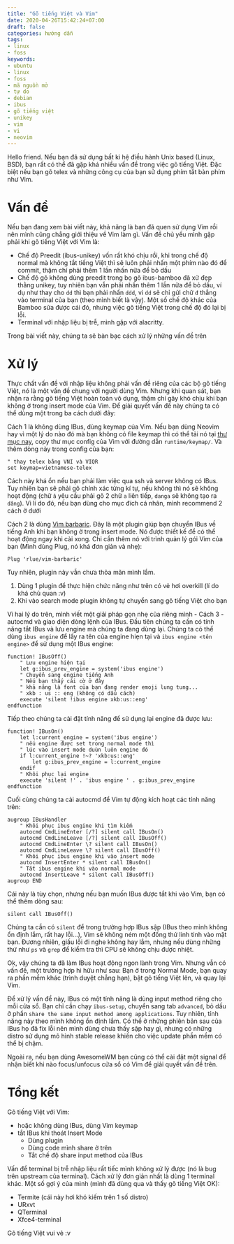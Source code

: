 ```yaml
---
title: "Gõ tiếng Việt và Vim"
date: 2020-04-26T15:42:24+07:00
draft: false
categories: hướng dẫn
tags:
- linux
- foss
keywords:
- ubuntu
- linux
- foss
- mã nguồn mở
- tự do
- debian
- ibus
- gõ tiếng việt
- unikey
- vim
- vi
- neovim
---
```


Hello friend. Nếu bạn đã sử dụng bất kì hệ điều hành Unix based (Linux, BSD), bạn rất có thể đã gặp khá nhiều vấn đề trong việc gõ tiếng Việt. Đặc biệt nếu bạn gõ telex và những công cụ của bạn sử dụng phím tắt bàn phím như Vim.

# Vấn đề
Nếu bạn đang xem bài viết này, khả năng là bạn đã quen sử dụng Vim rồi nên mình cũng chẳng giới thiệu về Vim làm gì. Vấn đề chủ yếu mình gặp phải khi gõ tiếng Việt với Vim là:
- Chế độ Preedit (ibus-unikey) vốn rất khó chịu rồi, khi trong chế độ normal mà không tắt tiếng Việt thì sẽ luôn phải nhấn một phím nào đó để commit, thậm chí phải thêm 1 lần nhấn nữa để bỏ dấu
- Chế độ gõ không dùng preedit trong bọ gõ ibus-bamboo đã xử đẹp thằng unikey, tuy nhiên bạn vẫn phải nhấn thêm 1 lần nữa để bỏ dấu, ví dụ như thay cho `dd` thì bạn phải nhấn `ddd`, vì `dd` sẽ chỉ gửi chữ `đ` thẳng vào terminal của bạn (theo mình biết là vậy). Một số chế độ khác của Bamboo sửa được cái đó, nhưng việc gõ tiếng Việt trong chế độ đó lại bị lỗi.
- Terminal với nhập liệu bị trễ, mình gặp với alacritty.

Trong bài viết này, chúng ta sẽ bàn bạc cách xử lý những vấn đề trên

# Xử lý
Thực chất vấn đề với nhập liệu không phải vấn đề riêng của các bộ gõ tiếng Việt, nó là một vấn đề chung với người dùng Vim. Nhưng khi quan sát, bạn nhận ra rằng gõ tiếng Việt hoàn toàn vô dụng, thậm chí gây khó chịu khi bạn không ở trong insert mode của Vim. Để giải quyết vấn đề này chúng ta có thể dùng một trong ba cách dưới đây:

Cách 1 là không dùng IBus, dùng keymap của Vim. Nếu bạn dùng Neovim hay vì một lý do nào đó mà bạn không có file keymap thì có thể tải nó tại [thư mục nay](https://github.com/vim/vim/tree/master/runtime/keymap), copy thư mục config của Vim với đường dẫn `runtime/keymap/`. Và thêm dòng này trong config của bạn:
```VimL
" thay telex bằng VNI và VIQR
set keymap=vietnamese-telex
```

Cách này khá ổn nếu bạn phải làm việc qua ssh và server không có IBus. Tuy nhiên bạn sẽ phải gõ chính xác từng kí tự, nếu không thì nó sẽ không hoạt động (chữ `â` yêu cầu phải gõ 2 chữ `a` liên tiếp, `danga` sẽ không tạo ra `dâng`). Vì lí do đó, nếu bạn dùng cho mục đích cá nhân, mình recommend 2 cách ở dưới

Cách 2 là dùng [Vim barbaric](https://github.com/rlue/vim-barbaric). Đây là một plugin giúp bạn chuyển IBus về tiếng Anh khi bạn không ở trong insert mode. Nó được thiết kế để có thể hoạt động ngay khi cài xong. Chi cần thêm nó với trình quản lý gói Vim của bạn (Mình dùng Plug, nó khá đơn giản và nhẹ):
```VimL
Plug 'rlue/vim-barbaric'
```
Tuy nhiên, plugin này vẫn chưa thỏa mãn mình lắm.
1. Dùng 1 plugin để thực hiện chức năng như trên có vẻ hơi overkill (lí do khá
   chủ quan :v)
2. Khi vào search mode plugin không tự chuyển sang gõ tiếng Việt cho bạn

Vì hai lý do trên, mình viết một giải pháp gọn nhẹ của riêng mình - Cách 3 - autocmd và giao diện dòng lệnh của IBus. Đầu tiên chúng ta cần có tính năng tắt IBus và lưu engine mà chúng ta đang dùng lại. Chúng ta có thể dùng `ibus engine` để lấy ra tên của engine hiẹn tại và `ibus engine <tên engine>` để sử dụng một IBus engine:
```VimL
function! IBusOff()
	" Lưu engine hiện tại
	let g:ibus_prev_engine = system('ibus engine')
	" Chuyển sang engine tiếng Anh
	" Nếu bạn thấy cái cờ ở đây
	" khả năng là font của bạn đang render emoji lung tung...
	" xkb : us :: eng (không có dấu cách)
	execute 'silent !ibus engine xkb:us::eng'
endfunction
```

Tiếp theo chúng ta cài đặt tính năng để sử dụng lại engine đã được lưu:
```VimL
function! IBusOn()
	let l:current_engine = system('ibus engine')
	" nếu engine được set trong normal mode thì
	" lúc vào insert mode duùn luôn engine đó
	if l:current_engine !~? 'xkb:us::eng'
		let g:ibus_prev_engine = l:current_engine
	endif
	" Khôi phục lại engine
	execute 'silent !' . 'ibus engine ' . g:ibus_prev_engine
endfunction
```

Cuối cùng chúng ta cài autocmd để Vim tự động kích hoạt các tính năng trên:
```VimL
augroup IBusHandler
	" Khôi phục ibus engine khi tìm kiếm
	autocmd CmdLineEnter [/?] silent call IBusOn()
	autocmd CmdLineLeave [/?] silent call IBusOff()
	autocmd CmdLineEnter \? silent call IBusOn()
	autocmd CmdLineLeave \? silent call IBusOff()
	" Khôi phục ibus engine khi vào insert mode
	autocmd InsertEnter * silent call IBusOn()
	" Tắt ibus engine khi vào normal mode
	autocmd InsertLeave * silent call IBusOff()
augroup END
```

Cái này là tùy chọn, nhưng nếu bạn muốn IBus được tắt khi vào Vim, bạn có thể
thêm dòng sau:
```VimL
silent call IBusOff()
```

Chúng ta cần có `silent` để trong trường hợp IBus sập (IBus theo mình không ổn định lắm, rất hay lỗi...), Vim sẽ không ném một đống thứ linh tinh vào mặt bạn. Đương nhiên, giấu lỗi đi nghe không hay lắm, nhưng nếu dùng những thứ như `ps` và `grep` để kiểm tra thì CPU sẽ không chịu được nhiệt.

Ok, vậy chúng ta đã làm IBus hoạt động ngon lành trong Vim. Nhưng vẫn có vấn đề, một trường hợp hi hữu như sau: Bạn ở trong Normal Mode, bạn quay ra phần mềm khác (trình duyệt chẳng hạn), bật gõ tiếng Việt lên, và quay lại Vim.

Để xử lý vấn đề này, IBus có một tính năng là dùng input method riêng cho mỗi cửa sổ. Bạn chỉ cần chạy `ibus-setup`, chuyển sang tab `advanced`, bỏ dấu ở phần `share the same input method among applications`. Tuy nhiên, tính năng này theo mình không ổn định lắm. Có thể ở những phiên bản sau của IBus họ đã fix lỗi nên mình dùng chưa thấy sập hay gì, nhưng có những distro sử dụng mô hình stable release khiến cho việc update phần mềm có thể bị chậm.

Ngoài ra, nếu bạn dùng AwesomeWM bạn cũng có thể cài đặt một signal để nhận biết khi nào focus/unfocus cửa sổ có Vim để giải quyết vấn đề trên.

# Tổng kết

Gõ tiếng Việt với Vim:
- hoặc không dùng IBus, dùng Vim keymap
- tắt IBus khi thoát Insert Mode
   - Dùng plugin
   - Dùng code mình share ở trên
   - Tắt chế độ share input method của IBus

Vấn đề terminal bị trễ nhập liệu rất tiếc mình không xử lý được (nó là bug trên upstream của terminal). Cách xử lý đơn giản nhất là dùng 1 terminal khác. Một số gợi ý của mình (mình đã dùng qua và thấy gõ tiếng Việt OK):
- Termite (cái này hơi khó kiếm trên 1 số distro)
- URxvt
- QTerminal
- Xfce4-terminal

Gõ tiếng Việt vui vẻ :v
